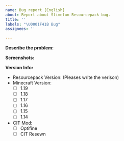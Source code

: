 ```yaml
---
name: Bug report [English]
about: Report about Slimefun Resourcepack bug.
title: ''
labels: "\U0001F41B Bug"
assignees: ''

---
```


**Describe the problem:**

<!-- Some info about this problem. -->

**Screenshots:**

<!-- If applicable, add screenshots to help explain your problem. -->

**Version Info:**

<!-- (Please click after you create the issues) -->

- Resourcepack Version:
  (Pleases write the verison)
- Minecraft Version:
  - [ ] 1.19
  - [ ] 1.18
  - [ ] 1.17
  - [ ] 1.16
  - [ ] 1.15
  - [ ] 1.14
- CIT Mod:
  - [ ] Optifine
  - [ ] CIT Resewn
